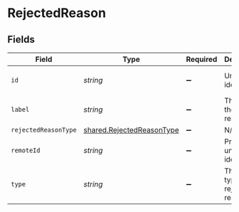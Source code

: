 # RejectedReason


## Fields

| Field                                                                         | Type                                                                          | Required                                                                      | Description                                                                   | Example                                                                       |
| ----------------------------------------------------------------------------- | ----------------------------------------------------------------------------- | ----------------------------------------------------------------------------- | ----------------------------------------------------------------------------- | ----------------------------------------------------------------------------- |
| `id`                                                                          | *string*                                                                      | :heavy_minus_sign:                                                            | Unique identifier                                                             | 8187e5da-dc77-475e-9949-af0f1fa4e4e3                                          |
| `label`                                                                       | *string*                                                                      | :heavy_minus_sign:                                                            | The label of the rejected reason.                                             | Failed Phone Screen                                                           |
| `rejectedReasonType`                                                          | [shared.RejectedReasonType](../../../sdk/models/shared/rejectedreasontype.md) | :heavy_minus_sign:                                                            | N/A                                                                           |                                                                               |
| `remoteId`                                                                    | *string*                                                                      | :heavy_minus_sign:                                                            | Provider's unique identifier                                                  | 8187e5da-dc77-475e-9949-af0f1fa4e4e3                                          |
| `type`                                                                        | *string*                                                                      | :heavy_minus_sign:                                                            | The string type of the rejected reason.                                       | rejected_by_organization                                                      |